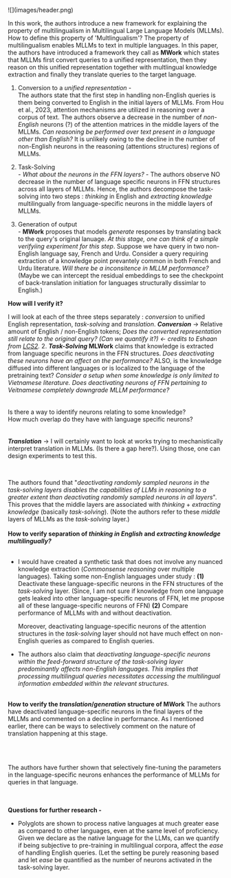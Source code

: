 

<p align = "centre">
    ![](images/header.png)
</p>

In this work, the authors introduce a new framework for explaining the property of multilingualism in Multilingual Large Language Models (MLLMs). How to define this property of 'Multlingualism'? The property of multilingualism enables MLLMs to text in multiple languages. In this paper, the authors have introduced a framework they call as **MWork** which states that MLLMs first convert queries to a unified representation, then they reason on this unified representation together with multlingual knowledge extraction and finally they translate queries to the target language.

1. Conversion to a _unified representation_ -<br>
   The authors state that the first step in handling non-English queries is them being converted to English in the initial layers of MLLMs.  From Hou et al., 2023, attention mechanisms are utilized in reasoning over a corpus of text. The authors observe a decrease in the number of _non-English_ neurons (?) of the attention matrices in the middle layers of the MLLMs.  _Can reasoning be performed over text present in a language other than English?_ It is unlikely owing to the decline in the number of non-English neurons in the reasoning (attentions structures) regions of MLLMs.

2. Task-Solving<br>-
  _What about the neurons in the FFN layers?_ - The authors observe NO decrease in the number of language specific neurons in FFN structures across all layers of MLLMs. Hence, the authors decompose the task-solving into two steps : _thinking_ in English and _extracting knowledge_ multilingually from language-specific neurons in the middle layers of MLLMs.

3. Generation of output<br>-
	**MWork** proposes that models _generate_ responses by translating back to the query's original lanuage. _At this stage, one can think of a simple verifyiing experiment for this step_. Suppose we have query in two non-English language say, French and Urdu. Consider a query requiring extraction of a knowledge point prevantely common in both French and Urdu literature. _Will there be a inconsitence in MLLM performance?_ (Maybe we can intercept the residual embeddings to see the checkpoint of back-translation initiation for languages structurally dissimlar to English.)


**How will I verify it?**

 I will look at each of the three steps separately : _conversion_ to unified English representation, _task-solving_ and _translation_. **_Conversion_** -> Relative amount of English / non-English tokens; _Does the converted representation still relate to the original query? (Can we quantify it?) <- credits to Eshaan from <a href ='lcs2.in'>LCS2</a>._ 2.  **_Task-Solving_ MLWork** claims that knowledge is extracted from language specific neurons in the FFN structures. _Does deactivating these neurons have an affect on the performance?_ ALSO, is the knowledge diffused into different languages or is localized to the language of the pretraining text? _Consider a setup when some knowledge is only limited to Vietnamese literature. Does deactivating neurons of FFN pertaining to Veitnamese completely downgrade MLLM performance?_<br><br><br>
		Is there a way to identify neurons relating to some knowledge?<br>
        How much overlap do they have with language specific neurons?<br><br><br>
_**Translation**_ -> I will certainly want to look at works trying to mechanistically interpret translation in MLLMs. (Is there a gap here?). Using those, one can design experiments to test this.



<br>

The authors found that "_deactivating randomly sampled neurons in the task-solving layers disables the capabilities of LLMs in reasoning to a greater extent than deactivating randomly sampled neurons in all layers_". This proves that the middle layers are associated with _thinking_ + _extracting knowledge_ (basically _task-solving_). (Note the authors refer to these _middle_ layers of MLLMs as the _task-solving_ layer.) <br><br>
**How to verify separation of _thinking in English_ and _extracting knowledge multilingually?_** <br><br>

- I would have created a synthetic task that does not involve any nuanced knowledge extraction (_Commonsense reasoning_ over multiple languages). Taking some non-English languages under study :  **(1)** Deactivate these language-specific neurons in the FFN structures of the _task-solving_ layer. (Since, I am not sure if knowledge from one language gets leaked into other language-specific neurons of FFN, let me propose all of these language-specific neurons of FFN) **(2)** Compare performance of MLLMs with and without deactivation.

  Moreover, deactivating language-specific neurons of the attention structures in the _task-solving_ layer should not have much effect on non-English queries as compared to English queries.
 
- The authors also claim that _deactivating language-specific neurons within the feed-forward structure of the task-solving layer predominantly affects non-English languages. This implies that processing multilingual queries necessitates accessing the multilingual information embedded within the relevant structures._
<br><br>


**How to verify the _translation_/_generation_ structure of MWork**
The authors have deactivated language-specific neurons in the final layers of the MLLMs and commented on a decline in performance. As I mentioned earlier, there can be ways to selectively comment on the nature of translation happening at this stage.


<br><br>

The authors have further shown that selectively fine-tuning the parameters in the language-specific neurons enhances the performance of MLLMs for queries in that language.



<br><br>
**Questions for further research -**
- Polyglots are shown to process native languages at much greater ease as compared to other languages, even at the same level of proficiency. Given we declare as the native language for the LLMs, can we quantify if being subjective to pre-training in multilingual corpora, affect the _ease_ of handling English queries. (Let the setting be purely reasoning based and let _ease_ be quantified as the number of neurons activated in the task-solving layer.


    